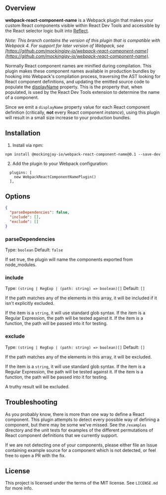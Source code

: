 ## Overview

**webpack-react-component-name** is a Webpack plugin that makes your custom
React components visible within React Dev Tools and accessible by the React
selector logic built into [Reflect](https://reflect.run).

_Note: This branch contains the version of this plugin that is compatible with
Webpack 4. For support for later version of Webpack, see
[https://github.com/mockingjay-io/webpack-react-component-name](https://github.com/mockingjay-io/webpack-react-component-name)._

Normally React component names are minified during compilation. This plugin
makes these component names available in production bundles by hooking into
Webpack's compilation process, traversing the AST looking for React component
definitions, and updating the emitted source code to populate the
[displayName](https://reactjs.org/docs/react-component.html#displayname)
property. This is the property that, when populated, is used by the React Dev
Tools extension to determine the name of a component.

Since we emit a `displayName` property value for each React component definition
(critically, **not** every React component _instance_), using this plugin will
result in a small size increase to your production bundles.

## Installation

1. Install via npm:

```
npm install @mockingjay-io/webpack-react-component-name@0.1 --save-dev
```

2. Add the plugin to your Webpack configuration:

```
  plugins: [
    new WebpackReactComponentNamePlugin()
  ],
```

## Options

```json
{
  "parseDependencies": false,
  "include": [],
  "exclude": []
}
```

### parseDependencies

Type: `boolean`
Default: `false`

If set true, the plugin will name the components exported from node_modules.

### include

Type: `(string | RegExp | (path: string) => boolean)[]` Default: `[]`

If the path matches any of the elements in this array, it will be included if it isn't explicitly excluded.

If the item is a `string`, it will use standard glob syntax. If the item is a Regular Expression, the path will be tested against it. If the item is a function, the path will be passed into it for testing.

### exclude

Type: `(string | RegExp | (path: string) => boolean)[]` Default: `[]`

If the path matches any of the elements in this array, it will be excluded.

If the item is a `string`, it will use standard glob syntax. If the item is a Regular Expression, the path will be tested against it. If the item is a function, the path will be passed into it for testing.

A truthy result will be excluded.

## Troubleshooting

As you probably know, there is more than one way to define a React component. This
plugin attempts to detect every possible way of defining a component, but there may
be some we've missed. See the `/examples` directory and the unit tests for examples
of the different permutations of React component definitions that we currently support.

If we are not detecting one of your components, please either file an Issue containing
example source for a component which is not detected, or feel free to open a PR with
the fix.

## License

This project is licensed under the terms of the MIT license. See `LICENSE.md` for more info.
